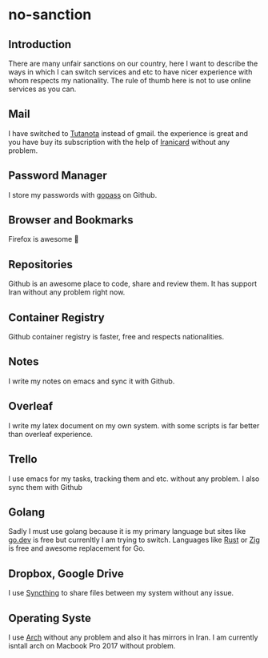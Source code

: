 # no-sanction

## Introduction

There are many unfair sanctions on our country, here I want to describe the ways in which I can switch services and etc to have nicer experience with whom respects my nationality.
The rule of thumb here is not to use online services as you can.

## Mail
I have switched to [Tutanota](https://mail.tutanota.com/) instead of gmail. the experience is great and you have buy its subscription with the help of [Iranicard](https://www.iranicard.ir/) without any problem.

## Password Manager
I store my passwords with [gopass](https://github.com/gopasspw/gopass) on Github.

## Browser and Bookmarks
Firefox is awesome 💃

## Repositories
Github is an awesome place to code, share and review them. It has support Iran without any problem right now.

## Container Registry
Github container registry is faster, free and respects nationalities.

## Notes
I write my notes on emacs and sync it with Github.

## Overleaf
I write my latex document on my own system. with some scripts is far better than overleaf experience.

## Trello
I use emacs for my tasks, tracking them and etc. without any problem. I also sync them with Github

## Golang
Sadly I must use golang because it is my primary language but sites like [go.dev](https://go.dev/) is free but currenltly I am trying to switch.
Languages like [Rust](https://ziglang.org/) or [Zig](https://www.rust-lang.org/) is free and awesome replacement for Go.

## Dropbox, Google Drive
I use [Syncthing](https://github.com/syncthing/syncthing) to share files between my system without any issue.

## Operating Syste
I use [Arch](https://archlinux.org/) without any problem and also it has mirrors in Iran. I am currently isntall arch on Macbook Pro 2017 without problem.
